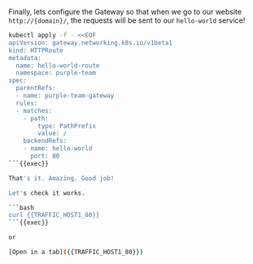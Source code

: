 
Finally, lets configure the Gateway so that when we go to our website `http://{domain}/`, the requests will be sent to our `hello-world` service!

```bash
kubectl apply -f - <<EOF
apiVersion: gateway.networking.k8s.io/v1beta1
kind: HTTPRoute
metadata:
  name: hello-world-route
  namespace: purple-team
spec:
  parentRefs:
  - name: purple-team-gateway
  rules:
  - matches:
    - path:
        type: PathPrefix
        value: /
    backendRefs:
    - name: hello-world
      port: 80
```{{exec}}

That's it. Amazing. Good job!

Let's check it works.

```bash
curl {{TRAFFIC_HOST1_80}}
```{{exec}}

or

[Open in a tab]({{TRAFFIC_HOST1_80}})